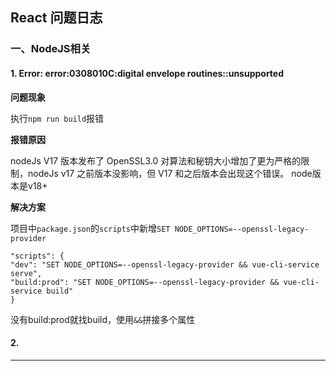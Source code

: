 ## React 问题日志

### 一、NodeJS相关

#### 1. Error: error:0308010C:digital envelope routines::unsupported

**问题现象**

执行`npm run build`报错

**报错原因**

nodeJs V17 版本发布了 OpenSSL3.0 对算法和秘钥大小增加了更为严格的限制，nodeJs v17 之前版本没影响，但 V17 和之后版本会出现这个错误。 node版本是v18+

**解决方案**

项目中`package.json`的`scripts`中新增`SET NODE_OPTIONS=--openssl-legacy-provider`

```
"scripts": {
"dev": "SET NODE_OPTIONS=--openssl-legacy-provider && vue-cli-service serve",
"build:prod": "SET NODE_OPTIONS=--openssl-legacy-provider && vue-cli-service build"
}
```

没有build:prod就找build，使用`&&`拼接多个属性



#### 

#### 2. 





---






